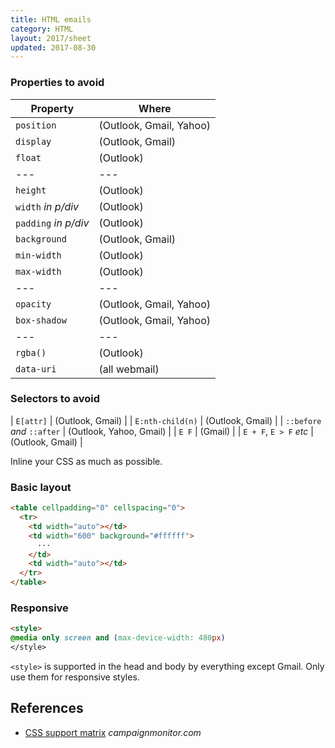 ```yaml
---
title: HTML emails
category: HTML
layout: 2017/sheet
updated: 2017-08-30
---
```


### Properties to avoid

| Property             | Where                   |
| ---                  | ---                     |
| `position`           | (Outlook, Gmail, Yahoo) |
| `display`            | (Outlook, Gmail)        |
| `float`              | (Outlook)               |
| ---                  | ---                     |
| `height`             | (Outlook)               |
| `width` _in p/div_   | (Outlook)               |
| `padding` _in p/div_ | (Outlook)               |
| `background`         | (Outlook, Gmail)        |
| `min-width`          | (Outlook)               |
| `max-width`          | (Outlook)               |
| ---                  | ---                     |
| `opacity`            | (Outlook, Gmail, Yahoo) |
| `box-shadow`         | (Outlook, Gmail, Yahoo) |
| ---                  | ---                     |
| `rgba()`             | (Outlook)               |
| `data-uri`           | (all webmail)           |

### Selectors to avoid

| `E[attr]`                  | (Outlook, Gmail)        |
| `E:nth-child(n)`           | (Outlook, Gmail)        |
| `::before` _and_ `::after` | (Outlook, Yahoo, Gmail) |
| `E F`                      | (Gmail)                 |
| `E + F`, `E > F` _etc_     | (Outlook, Gmail)        |

Inline your CSS as much as possible.

### Basic layout

```html
<table cellpadding="0" cellspacing="0">
  <tr>
    <td width="auto"></td>
    <td width="600" background="#ffffff">
      ···
    </td>
    <td width="auto"></td>
  </tr>
</table>
```

### Responsive

```html
<style>
@media only screen and (max-device-width: 480px)
</style>
```

`<style>` is supported in the head and body by everything except Gmail. Only use them for responsive styles.

## References


- [CSS support matrix](https://www.campaignmonitor.com/css/) _campaignmonitor.com_
